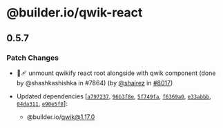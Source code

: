 # @builder.io/qwik-react

## 0.5.7

### Patch Changes

- 🐞🩹 unmount qwikify react root alongside with qwik component (done by @shashkashishka in #7864) (by [@shairez](https://github.com/shairez) in [#8017](https://github.com/QwikDev/qwik/pull/8017))

- Updated dependencies [[`a797237`](https://github.com/QwikDev/qwik/commit/a7972373bb31cebae8eae00843ca246795503372), [`96b3f8e`](https://github.com/QwikDev/qwik/commit/96b3f8e44a8642b4e91705f999d1f01a61cc5a46), [`5f749fa`](https://github.com/QwikDev/qwik/commit/5f749fac92631924601aa2d00f90c991c7ec1b3a), [`f6369a0`](https://github.com/QwikDev/qwik/commit/f6369a097dfa3375cc30f2f950a2f12ff1342494), [`e33abbb`](https://github.com/QwikDev/qwik/commit/e33abbbfaf4130a4b7caf8f3ed93d425b9593a3f), [`04da311`](https://github.com/QwikDev/qwik/commit/04da3112f93c095b4f1114d533c2295edb9441e4), [`e90e5f8`](https://github.com/QwikDev/qwik/commit/e90e5f80e599d5049e652548d52bc4ed84ebf13d)]:
  - @builder.io/qwik@1.17.0
